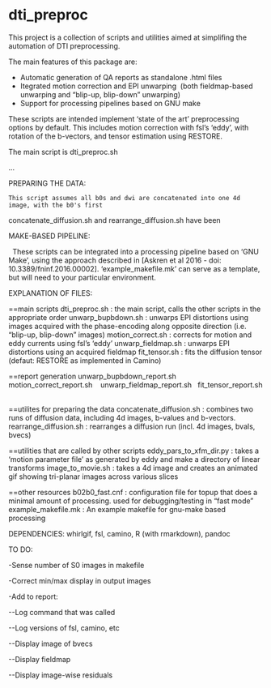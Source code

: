 # dti_preproc

This project is a collection of scripts and utilities aimed at simplifing the automation of DTI preprocessing.

The main features of this package are:
- Automatic generation of QA reports as standalone .html files
- Itegrated motion correction and EPI unwarping
  (both fieldmap-based unwarping and “blip-up, blip-down” unwarping)
- Support for processing pipelines based on GNU make

These scripts are intended implement ‘state of the art’ preprocessing options by default. This includes motion correction with fsl’s ‘eddy’, with rotation of the b-vectors, and tensor estimation using RESTORE.

The main script is dti_preproc.sh

...

PREPARING THE DATA:

	This script assumes all b0s and dwi are concatenated into one 4d image, with the b0's first
concatenate_diffusion.sh and rearrange_diffusion.sh have been 

MAKE-BASED PIPELINE:

   These scripts can be integrated into a processing pipeline based on ‘GNU Make’, using the approach described in [Askren et al 2016 - doi: 10.3389/fninf.2016.00002]. ‘example_makefile.mk’ can serve as a template, but will need to your particular environment.

EXPLANATION OF FILES:

==main scripts
dti_preproc.sh 				: the main script, calls the other scripts in the appropriate order
unwarp_bupbdown.sh 			: unwarps EPI distortions using images acquired with the phase-encoding 
                              along opposite direction (i.e. “blip-up, blip-down” images)
motion_correct.sh 			: corrects for motion and eddy currents using fsl’s ‘eddy’
unwarp_fieldmap.sh 			: unwarps EPI distortions using an acquired fieldmap
fit_tensor.sh 				: fits the diffusion tensor (defaut: RESTORE as implemented in Camino)

==report generation
unwarp_bupbdown_report.sh  
motion_correct_report.sh   
unwarp_fieldmap_report.sh  
fit_tensor_report.sh       


==utilites for preparing the data
concatenate_diffusion.sh 	: combines two runs of diffusion data, including 4d images, b-values and b-vectors.
rearrange_diffusion.sh 		: rearranges a diffusion run (incl. 4d images, bvals, bvecs)   


==utilities that are called by other scripts
eddy_pars_to_xfm_dir.py 	: takes a ‘motion parameter file’ as generated by eddy and make a 
                              directory of linear transforms
image_to_movie.sh 			: takes a 4d image and creates an animated gif showing 
							  tri-planar images across various slices

==other resources
b02b0_fast.cnf 				: configuration file for topup that does a minimal amount of processing. 
                              used for debugging/testing in “fast mode”
example_makefile.mk 		: An example makefile for gnu-make based processing



DEPENDENCIES:
whirlgif,
fsl,
camino,
R (with rmarkdown),
pandoc


TO DO:

-Sense number of S0 images in makefile

-Correct min/max display in output images

-Add to report:

--Log command that was called

--Log versions of fsl, camino, etc

--Display image of bvecs

--Display fieldmap

--Display image-wise residuals
